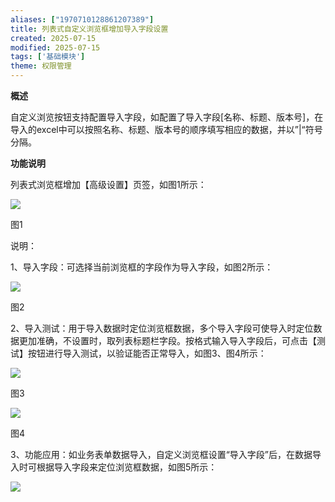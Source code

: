 ```yaml
---
aliases: ["1970710128861207389"]
title: 列表式自定义浏览框增加导入字段设置
created: 2025-07-15
modified: 2025-07-15
tags: ['基础模块']
theme: 权限管理
---
```


**概述**

自定义浏览按钮支持配置导入字段，如配置了导入字段[名称、标题、版本号]，在导入的excel中可以按照名称、标题、版本号的顺序填写相应的数据，并以”|“符号分隔。

**功能说明**

列表式浏览框增加【高级设置】页签，如图1所示：

![](https://myhelpdoc.oss-cn-heyuan.aliyuncs.com/mdimages/91232945e9e8d9c9469605834a599f5b.jpg)

图1

说明：

1、导入字段：可选择当前浏览框的字段作为导入字段，如图2所示：

![](https://myhelpdoc.oss-cn-heyuan.aliyuncs.com/mdimages/b2ce586c5cc49f690a61a6020d90803d.jpg)

图2

2、导入测试：用于导入数据时定位浏览框数据，多个导入字段可使导入时定位数据更加准确，不设置时，取列表标题栏字段。按格式输入导入字段后，可点击【测试】按钮进行导入测试，以验证能否正常导入，如图3、图4所示：

![](https://myhelpdoc.oss-cn-heyuan.aliyuncs.com/mdimages/fcd03c5816a35a8ef1a3c40f1e37d715.jpg)

图3

![](https://myhelpdoc.oss-cn-heyuan.aliyuncs.com/mdimages/a2611ea03c972f87dfadd3051e2d7722.jpg)

图4

3、功能应用：如业务表单数据导入，自定义浏览框设置“导入字段”后，在数据导入时可根据导入字段来定位浏览框数据，如图5所示：

![](https://myhelpdoc.oss-cn-heyuan.aliyuncs.com/mdimages/3548c6d1bd8e81487645b54a1f02239b.jpg)

